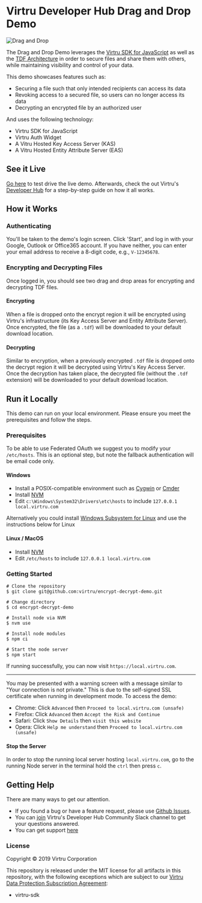 # Virtru Developer Hub Drag and Drop Demo

![Drag and Drop](https://files.readme.io/43813ab-Screen_Shot_2019-02-14_at_2.33.59_PM.png)

The Drag and Drop Demo leverages the [Virtru SDK for JavaScript](https://docs.developer.virtru.com/js/latest/index.html) as well as the [TDF Architecture](https://developer.virtru.com/docs/tdf-overview) in order to secure files and share them with others, while maintaining visibility and control of your data.

This demo showcases features such as:

- Securing a file such that only intended recipients can access its data
- Revoking access to a secured file, so users can no longer access its data
- Decrypting an encrypted file by an authorized user 

And uses the following technology:

- Virtru SDK for JavaScript
- Virtru Auth Widget
- A Vitru Hosted Key Access Server (KAS)
- A Vitru Hosted Entity Attribute Server (EAS)

## See it Live

[Go here](https://demos.developer.virtru.com/dd/) to test drive the live demo. Afterwards, check the out Virtru's [Developer Hub](https://developer.virtru.com/docs/share-track) for a step-by-step guide on how it all works.

## How it Works

### Authenticating

You'll be taken to the demo's login screen. Click 'Start', and log in with your Google, Outlook or Office365 account. If you have neither, you can enter your email address to receive a 8-digit code, e.g., `V-12345678`. 

### Encrypting and Decrypting Files

Once logged in, you should see two drag and drop areas for encrypting and decrypting TDF files.

#### Encrypting

When a file is dropped onto the encrypt region it will be encrypted using Virtru's infrastructure (its Key Access Server and Entity Attribute Server). Once encrypted, the file (as a `.tdf`) will be downloaded to your default download location.

#### Decrypting

Similar to encryption, when a previously encrypted `.tdf` file is dropped onto the decrypt region it will be decrypted using Virtru's Key Access Server. Once the decryption has taken place, the decrypted file (without the `.tdf` extension) will be downloaded to your default download location.

## Run it Locally

This demo can run on your local environment. Please ensure you meet the prerequisites and follow the steps.

### Prerequisites

To be able to use Federated OAuth we suggest you to modify your `/etc/hosts`. This is an optional step, but note the fallback authentication will be email code only.

#### Windows

- Install a POSIX-compatible environment such as [Cygwin](https://www.cygwin.com/) or [Cmder](https://cmder.net/)
- Install [NVM](https://github.com/coreybutler/nvm-windows#node-version-manager-nvm-for-windows)
- Edit `c:\Windows\System32\Drivers\etc\hosts` to include `127.0.0.1 local.virtru.com`

Alternatively you could install [Windows Subsystem for Linux](https://docs.microsoft.com/en-us/windows/wsl/install-win10) and use the instructions below for Linux

#### Linux / MacOS

- Install [NVM](https://github.com/nvm-sh/nvm#installation-and-update)
- Edit `/etc/hosts` to include `127.0.0.1 local.virtru.com`

### Getting Started

```console
# Clone the repository
$ git clone git@github.com:virtru/encrypt-decrypt-demo.git

# Change directory
$ cd encrypt-decrypt-demo

# Install node via NVM
$ nvm use

# Install node modules
$ npm ci

# Start the node server
$ npm start
```

If running successfully, you can now visit `https://local.virtru.com`.

---

You may be presented with a warning screen with a message similar to "Your connection is not private." This is due to the self-signed SSL certificate when running in development mode. To access the demo:

- Chrome: Click `Advanced` then `Proceed to local.virtru.com (unsafe)`
- Firefox: Click `Advanced` then `Accept the Risk and Continue`
- Safari: Click `Show Details` then `visit this website`
- Opera: Click `Help me understand` then `Proceed to local.virtru.com (unsafe)`

#### Stop the Server

In order to stop the running local server hosting `local.virtru.com`, go to the running Node server in the terminal hold the `ctrl` then press `c`.

## Getting Help

There are many ways to get our attention. 

* If you found a bug or have a feature request, please use [Github Issues](https://github.com/virtru/encrypt-decrypt-demo/issues). 
* You can [join](https://docs.google.com/forms/d/e/1FAIpQLSfCx5tSl9hGQSZ-H-ZIzNw6uWIPN3_HSpMtYssKQ9jytj9yQQ/viewform) Virtru's Developer Hub Community Slack channel to get your questions answered.
* You can get support [here](https://support.virtru.com/hc/en-us/requests/new?ticket_form_id=360001419954)


### License

Copyright © 2019 Virtru Corporation

This repository is released under the MIT license for all artifacts in this repository, with the following exceptions which are subject to our [Virtru Data Protection Subscription Agreement](https://www.virtru.com/terms-of-service/):

- virtru-sdk
